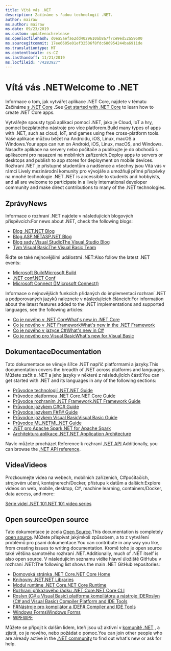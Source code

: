 ```yaml
---
title: Vítá vás .NET
description: Začínáme s řadou technologií .NET.
author: mairaw
ms.author: mairaw
ms.date: 09/23/2019
ms.custom: updateeachrelease
ms.openlocfilehash: d0ea5aefa62dd4029610ab8a7f7ce9ed52a59600
ms.sourcegitcommit: 17ee6605e01ef32506f8fdc686954244ba6911de
ms.translationtype: MT
ms.contentlocale: cs-CZ
ms.lasthandoff: 11/21/2019
ms.locfileid: "74283927"
---
```

# <a name="welcome-to-net"></a><span data-ttu-id="abd21-103">Vítá vás .NET</span><span class="sxs-lookup"><span data-stu-id="abd21-103">Welcome to .NET</span></span>

<span data-ttu-id="abd21-104">Informace o tom, jak vytvářet aplikace .NET Core, najdete v tématu Začínáme [s .NET Core](core/get-started.md) .</span><span class="sxs-lookup"><span data-stu-id="abd21-104">See [Get started with .NET Core](core/get-started.md) to learn how to create .NET Core apps.</span></span>

<span data-ttu-id="abd21-105">Vytvářejte spousty typů aplikací pomocí .NET, jako je Cloud, IoT a hry, pomocí bezplatného nástroje pro více platforem.</span><span class="sxs-lookup"><span data-stu-id="abd21-105">Build many types of apps with .NET, such as cloud, IoT, and games using free cross-platform tools.</span></span> <span data-ttu-id="abd21-106">Vaše aplikace můžou běžet na Androidu, iOS, Linux, macOS a Windows.</span><span class="sxs-lookup"><span data-stu-id="abd21-106">Your apps can run on Android, iOS, Linux, macOS, and Windows.</span></span> <span data-ttu-id="abd21-107">Nasaďte aplikace na servery nebo počítače a publikujte je do obchodů s aplikacemi pro nasazení na mobilních zařízeních.</span><span class="sxs-lookup"><span data-stu-id="abd21-107">Deploy apps to servers or desktops and publish to app stores for deployment on mobile devices.</span></span> <span data-ttu-id="abd21-108">Rozhraní .NET je přístupné studentům a nadšence a všechny jsou Vítá vás v rámci Lively mezinárodní komunity pro vývojáře a umožňují přímé příspěvky na mnohé technologie .NET.</span><span class="sxs-lookup"><span data-stu-id="abd21-108">.NET is accessible to students and hobbyists, and all are welcome to participate in a lively international developer community and make direct contributions to many of the .NET technologies.</span></span>

## <a name="news"></a><span data-ttu-id="abd21-109">Zprávy</span><span class="sxs-lookup"><span data-stu-id="abd21-109">News</span></span>

<span data-ttu-id="abd21-110">Informace o rozhraní .NET najdete v následujících blogových příspěvcích:</span><span class="sxs-lookup"><span data-stu-id="abd21-110">For news about .NET, check the following blogs:</span></span>

- [<span data-ttu-id="abd21-111">Blog .NET</span><span class="sxs-lookup"><span data-stu-id="abd21-111">.NET Blog</span></span>](https://devblogs.microsoft.com/dotnet/)
- [<span data-ttu-id="abd21-112">Blog ASP.NET</span><span class="sxs-lookup"><span data-stu-id="abd21-112">ASP.NET Blog</span></span>](https://devblogs.microsoft.com/aspnet/)
- [<span data-ttu-id="abd21-113">Blog sady Visual Studio</span><span class="sxs-lookup"><span data-stu-id="abd21-113">The Visual Studio Blog</span></span>](https://devblogs.microsoft.com/visualstudio/)
- [<span data-ttu-id="abd21-114">Tým Visual Basic</span><span class="sxs-lookup"><span data-stu-id="abd21-114">The Visual Basic Team</span></span>](https://devblogs.microsoft.com/vbteam/)

<span data-ttu-id="abd21-115">Řiďte se také nejnovějšími událostmi .NET:</span><span class="sxs-lookup"><span data-stu-id="abd21-115">Also follow the latest .NET events:</span></span>

- [<span data-ttu-id="abd21-116">Microsoft Build</span><span class="sxs-lookup"><span data-stu-id="abd21-116">Microsoft Build</span></span>](https://www.microsoft.com/build)
- [<span data-ttu-id="abd21-117">.NET conf</span><span class="sxs-lookup"><span data-stu-id="abd21-117">.NET Conf</span></span>](https://www.dotnetconf.net/)
- [<span data-ttu-id="abd21-118">Microsoft Connect ()</span><span class="sxs-lookup"><span data-stu-id="abd21-118">Microsoft Connect()</span></span>](https://www.microsoft.com/connectevent)

<span data-ttu-id="abd21-119">Informace o nejnovějších funkcích přidaných do implementací rozhraní .NET a podporovaných jazyků naleznete v následujících článcích:</span><span class="sxs-lookup"><span data-stu-id="abd21-119">For information about the latest features added to the .NET implementations and supported languages, see the following articles:</span></span>

- [<span data-ttu-id="abd21-120">Co je nového v .NET Core</span><span class="sxs-lookup"><span data-stu-id="abd21-120">What's new in .NET Core</span></span>](core/whats-new/index.md)
- [<span data-ttu-id="abd21-121">Co je nového v .NET Framework</span><span class="sxs-lookup"><span data-stu-id="abd21-121">What's new in the .NET Framework</span></span>](framework/whats-new/index.md)
- [<span data-ttu-id="abd21-122">Co je nového v jazyce C#</span><span class="sxs-lookup"><span data-stu-id="abd21-122">What's new in C#</span></span>](csharp/whats-new/index.md)
- [<span data-ttu-id="abd21-123">Co je nového pro Visual Basic</span><span class="sxs-lookup"><span data-stu-id="abd21-123">What's new for Visual Basic</span></span>](visual-basic/getting-started/whats-new.md)

## <a name="documentation"></a><span data-ttu-id="abd21-124">Dokumentace</span><span class="sxs-lookup"><span data-stu-id="abd21-124">Documentation</span></span>

<span data-ttu-id="abd21-125">Tato dokumentace se věnuje šířce .NET napříč platformami a jazyky.</span><span class="sxs-lookup"><span data-stu-id="abd21-125">This documentation covers the breadth of .NET across platforms and languages.</span></span> <span data-ttu-id="abd21-126">Můžete začít s .NET a jeho jazyky v některé z následujících částí:</span><span class="sxs-lookup"><span data-stu-id="abd21-126">You can get started with .NET and its languages in any of the following sections:</span></span>

- [<span data-ttu-id="abd21-127">Průvodce technologií .NET</span><span class="sxs-lookup"><span data-stu-id="abd21-127">.NET Guide</span></span>](standard/index.md)
- [<span data-ttu-id="abd21-128">Průvodce platformou .NET Core</span><span class="sxs-lookup"><span data-stu-id="abd21-128">.NET Core Guide</span></span>](core/index.md)
- [<span data-ttu-id="abd21-129">Průvodce rozhraním .NET Framework</span><span class="sxs-lookup"><span data-stu-id="abd21-129">.NET Framework Guide</span></span>](framework/index.md)
- [<span data-ttu-id="abd21-130">Průvodce jazykem C#</span><span class="sxs-lookup"><span data-stu-id="abd21-130">C# Guide</span></span>](csharp/index.yml)
- [<span data-ttu-id="abd21-131">Průvodce jazykem F#</span><span class="sxs-lookup"><span data-stu-id="abd21-131">F# Guide</span></span>](fsharp/index.md)
- [<span data-ttu-id="abd21-132">Průvodce jazykem Visual Basic</span><span class="sxs-lookup"><span data-stu-id="abd21-132">Visual Basic Guide</span></span>](visual-basic/index.md)
- [<span data-ttu-id="abd21-133">Průvodce ML.NET</span><span class="sxs-lookup"><span data-stu-id="abd21-133">ML.NET Guide</span></span>](machine-learning/index.yml)
- [<span data-ttu-id="abd21-134">.NET pro Apache Spark</span><span class="sxs-lookup"><span data-stu-id="abd21-134">.NET for Apache Spark</span></span>](spark/index.yml)
- [<span data-ttu-id="abd21-135">Architektura aplikace .NET</span><span class="sxs-lookup"><span data-stu-id="abd21-135">.NET Application Architecture</span></span>](architecture/index.yml)

<span data-ttu-id="abd21-136">Navíc můžete procházet Reference k rozhraní [.NET API](/dotnet/api).</span><span class="sxs-lookup"><span data-stu-id="abd21-136">Additionally, you can browse the [.NET API reference](/dotnet/api).</span></span>

## <a name="videos"></a><span data-ttu-id="abd21-137">Videa</span><span class="sxs-lookup"><span data-stu-id="abd21-137">Videos</span></span>

<span data-ttu-id="abd21-138">Prozkoumejte videa na webech, mobilních zařízeních, C#počítačích, strojovém učení, kontejnerech/Docker, přístupu k datům a dalších:</span><span class="sxs-lookup"><span data-stu-id="abd21-138">Explore videos on web, mobile, desktop, C#, machine learning, containers/Docker, data access, and more:</span></span>

[<span data-ttu-id="abd21-139">Série videí .NET 101</span><span class="sxs-lookup"><span data-stu-id="abd21-139">.NET 101 video series</span></span>](https://dotnet.microsoft.com/learn/videos)

## <a name="open-source"></a><span data-ttu-id="abd21-140">Open source</span><span class="sxs-lookup"><span data-stu-id="abd21-140">Open source</span></span>

<span data-ttu-id="abd21-141">Tato dokumentace je zcela [Open Source](https://github.com/dotnet/docs).</span><span class="sxs-lookup"><span data-stu-id="abd21-141">This documentation is completely [open source](https://github.com/dotnet/docs).</span></span> <span data-ttu-id="abd21-142">Můžete přispívat jakýmkoli způsobem, a to z vytváření problémů pro psaní dokumentace.</span><span class="sxs-lookup"><span data-stu-id="abd21-142">You can contribute in any way you like, from creating issues to writing documentation.</span></span> <span data-ttu-id="abd21-143">Kromě toho je open source také většina samotného rozhraní .NET.</span><span class="sxs-lookup"><span data-stu-id="abd21-143">Additionally, much of .NET itself is also open source.</span></span> <span data-ttu-id="abd21-144">V následujícím seznamu vidíte hlavní úložiště GitHubu v rozhraní .NET:</span><span class="sxs-lookup"><span data-stu-id="abd21-144">The following list shows the main .NET GitHub repositories:</span></span>

- [<span data-ttu-id="abd21-145">Domovská stránka .NET Core</span><span class="sxs-lookup"><span data-stu-id="abd21-145">.NET Core Home</span></span>](https://github.com/dotnet/core)
- [<span data-ttu-id="abd21-146">Knihovny .NET</span><span class="sxs-lookup"><span data-stu-id="abd21-146">.NET Libraries</span></span>](https://github.com/dotnet/corefx)
- [<span data-ttu-id="abd21-147">Modul runtime .NET Core</span><span class="sxs-lookup"><span data-stu-id="abd21-147">.NET Core Runtime</span></span>](https://github.com/dotnet/coreclr)
- [<span data-ttu-id="abd21-148">Rozhraní příkazového řádku .NET Core</span><span class="sxs-lookup"><span data-stu-id="abd21-148">.NET Core CLI</span></span>](https://github.com/dotnet/cli)
- [<span data-ttu-id="abd21-149">Roslyn (C# a Visual Basic) platforma kompilátoru a nástroje IDE</span><span class="sxs-lookup"><span data-stu-id="abd21-149">Roslyn (C# and Visual Basic) Compiler Platform and IDE Tools</span></span>](https://github.com/dotnet/roslyn)
- [<span data-ttu-id="abd21-150">F#Nástroje pro kompilátor a IDE</span><span class="sxs-lookup"><span data-stu-id="abd21-150">F# Compiler and IDE Tools</span></span>](https://github.com/microsoft/visualfsharp)
- [<span data-ttu-id="abd21-151">Windows Forms</span><span class="sxs-lookup"><span data-stu-id="abd21-151">Windows Forms</span></span>](https://github.com/dotnet/winforms)
- [<span data-ttu-id="abd21-152">WPF</span><span class="sxs-lookup"><span data-stu-id="abd21-152">WPF</span></span>](https://github.com/dotnet/wpf)

<span data-ttu-id="abd21-153">Můžete se připojit k dalším lidem, kteří jsou už aktivní v [komunitě .NET](https://dotnet.microsoft.com/platform/community) , a zjistit, co je nového, nebo požádat o pomoc.</span><span class="sxs-lookup"><span data-stu-id="abd21-153">You can join other people who are already active in the [.NET community](https://dotnet.microsoft.com/platform/community) to find out what's new or ask for help.</span></span>
